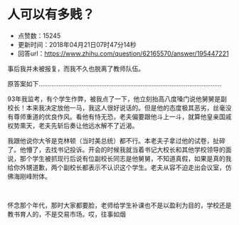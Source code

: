 # 人可以有多贱？
- 点赞数：15245
- 更新时间：2018年04月21日07时47分14秒
- 回答url：https://www.zhihu.com/question/62165570/answer/195447221
<body>
 <p data-pid="BhVmKiUK">事后我并未被报复，而我不久也脱离了教师队伍。</p>
 <p data-pid="vPbFtRMU">原答案如下…………………………………………………………………………………………</p>
 <p data-pid="-Zu9PSU5">93年我监考，有个学生作弊，被我点了一下，他立刻抬高八度嗓门说他舅舅是副校长！本来我决定放他一马，我这人很好说话的。但是他的态度极其恶劣，丝毫没有尊师重道的优良作风。看他有恃无恐，老夫偏要跟他斗上一斗，就算他皇亲国戚权势熏天，老夫先斩后奏让他远水解不了近渴。</p>
 <p data-pid="Zl-IKaeY">我跟他说你大爷是克林顿（当时美总统）都不行。本老夫子拿过他的试卷，扯碎了。他懵了，去找书记投诉。开会的时候我就当着书记大校长和其他学校领导的面说，那个学生被抓现行后说有位副校长同志是他舅舅，不知道真假，如果是真的我给你外甥道歉，两个副校长都表示不认识这个学生。老夫从容不迫走出会议室，仿佛海刚峰附体。</p>
 <br>
 <p data-pid="5lzeTDYx">怀念那个年代，那时大家都要脸，老师给学生补课也不是以盈利为目的，学校还是教书育人的，不是交易市场。哎，往事如烟</p>
</body>